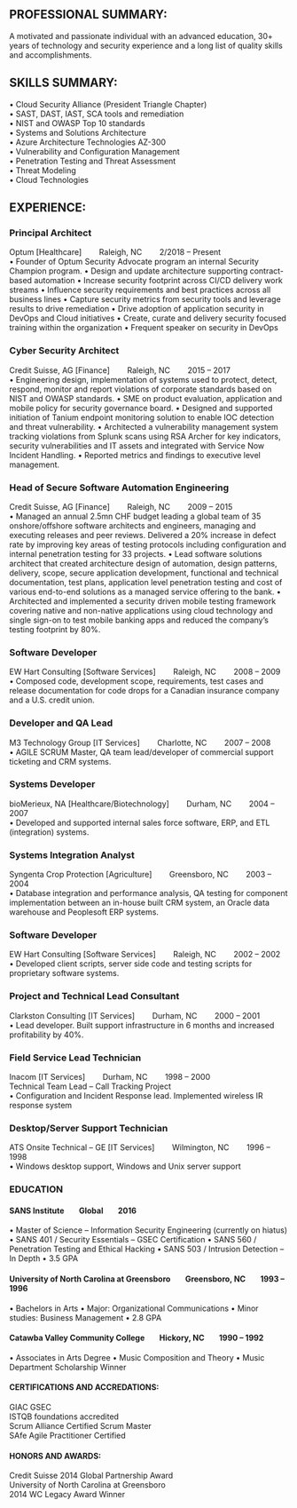 ## PROFESSIONAL SUMMARY: 
A motivated and passionate individual with an advanced education, 30+ years of technology and security experience and a long list of quality skills and accomplishments.

## SKILLS SUMMARY: 
 
•	Cloud Security Alliance (President Triangle Chapter)  
•	SAST, DAST, IAST, SCA tools and remediation  
•	NIST and OWASP Top 10 standards  
•	Systems and Solutions Architecture  
•	Azure Architecture Technologies AZ-300  
•	Vulnerability and Configuration Management  
•	Penetration Testing and Threat Assessment  
•	Threat Modeling  
•	Cloud Technologies  
 
## EXPERIENCE:
### Principal Architect  			
Optum	[Healthcare]&nbsp;&nbsp;&nbsp;&nbsp;&nbsp;&nbsp;&nbsp;&nbsp;Raleigh, NC&nbsp;&nbsp;&nbsp;&nbsp;&nbsp;&nbsp;&nbsp;&nbsp;2/2018 – Present  
•	Founder of Optum Security Advocate program an internal Security Champion program. 
•	Design and update architecture supporting contract-based automation
•	Increase security footprint across CI/CD delivery work streams
•	Influence security requirements and best practices across all business lines
•	Capture security metrics from security tools and leverage results to drive remediation
•	Drive adoption of application security in DevOps and Cloud initiatives
•	Create, curate and delivery security focused training within the organization
•	Frequent speaker on security in DevOps

### Cyber Security Architect  
Credit Suisse, AG [Finance]&nbsp;&nbsp;&nbsp;&nbsp;&nbsp;&nbsp;&nbsp;&nbsp;Raleigh, NC&nbsp;&nbsp;&nbsp;&nbsp;&nbsp;&nbsp;&nbsp;&nbsp;2015 – 2017  
•	Engineering design, implementation of systems used to protect, detect, respond, monitor and report violations of corporate standards based on NIST and OWASP standards.
•	SME on product evaluation, application and mobile policy for security governance board. 
•	Designed and supported initiation of Tanium endpoint monitoring solution to enable IOC detection and threat vulnerability.
•	Architected a vulnerability management system tracking violations from Splunk scans using RSA Archer for key indicators, security vulnerabilities and IT assets and integrated with Service Now Incident Handling. 
•	Reported metrics and findings to executive level management. 

### Head of Secure Software Automation Engineering  
Credit Suisse, AG  [Finance]&nbsp;&nbsp;&nbsp;&nbsp;&nbsp;&nbsp;&nbsp;&nbsp;Raleigh, NC&nbsp;&nbsp;&nbsp;&nbsp;&nbsp;&nbsp;&nbsp;&nbsp;2009 – 2015  
•	Managed an annual 2.5mn CHF budget leading a global team of 35 onshore/offshore software architects and engineers, managing and executing releases and peer reviews. Delivered a 20% increase in defect rate by improving key areas of testing protocols including configuration and internal penetration testing for 33 projects. 
•	Lead software solutions architect that created architecture design of automation, design patterns, delivery, scope, secure application development, functional and technical documentation, test plans, application level penetration testing and cost of various end-to-end solutions as a managed service offering to the bank. 
•	Architected and implemented a security driven mobile testing framework covering native and non-native applications using cloud technology and single sign-on to test mobile banking apps and reduced the company’s testing footprint by 80%. 

### Software Developer  
EW Hart Consulting   [Software Services]&nbsp;&nbsp;&nbsp;&nbsp;&nbsp;&nbsp;&nbsp;&nbsp;Raleigh, NC&nbsp;&nbsp;&nbsp;&nbsp;&nbsp;&nbsp;&nbsp;&nbsp;2008 – 2009  
•	Composed code, development scope, requirements, test cases and release documentation for code drops for a Canadian insurance company and a U.S. credit union.

### Developer and QA Lead  
M3 Technology Group  [IT Services]&nbsp;&nbsp;&nbsp;&nbsp;&nbsp;&nbsp;&nbsp;&nbsp;Charlotte, NC&nbsp;&nbsp;&nbsp;&nbsp;&nbsp;&nbsp;&nbsp;&nbsp;2007 – 2008    
•	AGILE SCRUM Master, QA team lead/developer of commercial support ticketing and CRM systems.  

### Systems Developer  
bioMerieux, NA   [Healthcare/Biotechnology]&nbsp;&nbsp;&nbsp;&nbsp;&nbsp;&nbsp;&nbsp;&nbsp;Durham, NC&nbsp;&nbsp;&nbsp;&nbsp;&nbsp;&nbsp;&nbsp;&nbsp;2004 – 2007    
•	Developed and supported internal sales force software, ERP, and ETL (integration) systems.    

### Systems Integration Analyst  
Syngenta Crop Protection   [Agriculture]&nbsp;&nbsp;&nbsp;&nbsp;&nbsp;&nbsp;&nbsp;&nbsp;Greensboro, NC&nbsp;&nbsp;&nbsp;&nbsp;&nbsp;&nbsp;&nbsp;&nbsp;2003 – 2004  
•	Database integration and performance analysis, QA testing for component implementation between an in-house built CRM system, an Oracle data warehouse and Peoplesoft ERP systems.  

### Software Developer  
EW Hart Consulting    [Software Services]&nbsp;&nbsp;&nbsp;&nbsp;&nbsp;&nbsp;&nbsp;&nbsp;Raleigh, NC&nbsp;&nbsp;&nbsp;&nbsp;&nbsp;&nbsp;&nbsp;&nbsp;2002 – 2002  
•	Developed client scripts, server side code and testing scripts for proprietary software systems.  

### Project and Technical Lead Consultant    
Clarkston Consulting   [IT Services]&nbsp;&nbsp;&nbsp;&nbsp;&nbsp;&nbsp;&nbsp;&nbsp;Durham, NC&nbsp;&nbsp;&nbsp;&nbsp;&nbsp;&nbsp;&nbsp;&nbsp;2000 – 2001  
•	Lead developer. Built support infrastructure in 6 months and increased profitability by 40%.  

### Field Service Lead Technician   
Inacom   [IT Services]&nbsp;&nbsp;&nbsp;&nbsp;&nbsp;&nbsp;&nbsp;&nbsp;Durham, NC&nbsp;&nbsp;&nbsp;&nbsp;&nbsp;&nbsp;&nbsp;&nbsp;1998 – 2000  
Technical Team Lead – Call Tracking Project  
•	Configuration and Incident Response lead. Implemented wireless IR response system  

### Desktop/Server Support Technician   
ATS Onsite Technical – GE  [IT Services]&nbsp;&nbsp;&nbsp;&nbsp;&nbsp;&nbsp;&nbsp;&nbsp;Wilmington, NC&nbsp;&nbsp;&nbsp;&nbsp;&nbsp;&nbsp;&nbsp;&nbsp;1996 – 1998    
•	Windows desktop support, Windows and Unix server support   

### EDUCATION
#### SANS Institute&nbsp;&nbsp;&nbsp;&nbsp;&nbsp;&nbsp;&nbsp;&nbsp;Global&nbsp;&nbsp;&nbsp;&nbsp;&nbsp;&nbsp;&nbsp;&nbsp;2016
•	Master of Science – Information Security Engineering (currently on hiatus)
•	SANS 401 / Security Essentials – GSEC Certification
•	SANS 560 / Penetration Testing and Ethical Hacking
•	SANS 503 / Intrusion Detection – In Depth
•	3.5 GPA

#### University of North Carolina at Greensboro&nbsp;&nbsp;&nbsp;&nbsp;&nbsp;&nbsp;&nbsp;&nbsp;Greensboro, NC&nbsp;&nbsp;&nbsp;&nbsp;&nbsp;&nbsp;&nbsp;&nbsp;1993 – 1996  
•	Bachelors in Arts
•	Major: Organizational Communications
•	Minor studies: Business Management
•	2.8 GPA

#### Catawba Valley Community College&nbsp;&nbsp;&nbsp;&nbsp;&nbsp;&nbsp;&nbsp;&nbsp;Hickory, NC&nbsp;&nbsp;&nbsp;&nbsp;&nbsp;&nbsp;&nbsp;&nbsp;1990 – 1992  
•	Associates in Arts Degree
•	Music Composition and Theory
•	Music Department Scholarship Winner


#### CERTIFICATIONS AND ACCREDATIONS:&nbsp;&nbsp;&nbsp;&nbsp;&nbsp;&nbsp;&nbsp;&nbsp;&nbsp;&nbsp;&nbsp;&nbsp;&nbsp;&nbsp;&nbsp;&nbsp;             
GIAC GSEC  						
ISTQB foundations accredited  
Scrum Alliance Certified Scrum Master  
SAfe Agile Practitioner Certified  

#### HONORS AND AWARDS:  
Credit Suisse 2014 Global Partnership Award  
University of North Carolina at Greensboro  
2014 WC Legacy Award Winner
